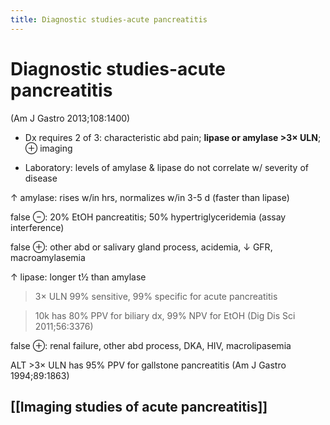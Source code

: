 ```yaml
---
title: Diagnostic studies-acute pancreatitis
---
```


# Diagnostic studies-acute pancreatitis

(Am J Gastro 2013;108:1400)

- Dx requires 2 of 3: characteristic abd pain; **lipase or amylase >3× ULN**; ⊕ imaging

- Laboratory: levels of amylase & lipase do not correlate w/ severity of disease

↑ amylase: rises w/in hrs, normalizes w/in 3-5 d (faster than lipase)

false ⊖: 20% EtOH pancreatitis; 50% hypertriglyceridemia (assay interference)

false ⊕: other abd or salivary gland process, acidemia, ↓ GFR, macroamylasemia

↑ lipase: longer t½ than amylase

> 3× ULN 99% sensitive, 99% specific for acute pancreatitis

> 10k has 80% PPV for biliary dx, 99% NPV for EtOH (Dig Dis Sci 2011;56:3376)

false ⊕: renal failure, other abd process, DKA, HIV, macrolipasemia

ALT >3× ULN has 95% PPV for gallstone pancreatitis (Am J Gastro 1994;89:1863)

## [[Imaging studies of acute pancreatitis]]
